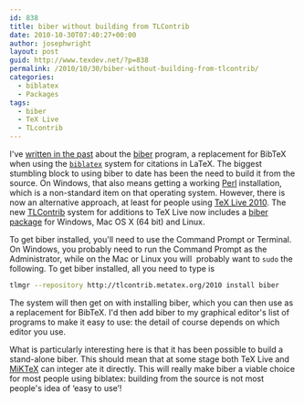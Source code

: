 ```yaml
---
id: 838
title: biber without building from TLContrib
date: 2010-10-30T07:40:27+00:00
author: josephwright
layout: post
guid: http://www.texdev.net/?p=838
permalink: /2010/10/30/biber-without-building-from-tlcontrib/
categories:
  - biblatex
  - Packages
tags:
  - biber
  - TeX Live
  - TLcontrib
---
```

I've [written in the past](/index.php?s=biber) about the [biber](http://biblatex-biber.sourceforge.net/) program, a replacement for BibTeX when using the [`biblatex`](https://ctan.org/pkg/biblatex) system for citations in LaTeX. The biggest stumbling block to using biber to date has been the need to build it from the source. On Windows, that also means getting a working [Perl](http://strawberryperl.com/) installation, which is a non-standard item on that operating system. However, there is now an alternative approach, at least for people using [TeX Live 2010](https://tug.org/texlive). The new [TLContrib](http://tlcontrib.metatex.org/) system for additions to TeX Live now includes a [biber package](http://tlcontrib.metatex.org/) for Windows, Mac OS X (64 bit) and Linux.

To get biber installed, you'll need to use the Command Prompt or Terminal. On Windows, you probably need to run the Command Prompt as the Administrator, while on the Mac or Linux you will  probably want to `sudo` the following. To get biber installed, all you need to type is

```bash
tlmgr --repository http://tlcontrib.metatex.org/2010 install biber
```

The system will then get on with installing biber, which you can then use as a replacement for BibTeX. I'd then add biber to my graphical editor's list of programs to make it easy to use: the detail of course depends on which editor you use.

What is particularly interesting here is that it has been possible to build a stand-alone biber. This should mean that at some stage both TeX Live and [MiKTeX](https://www.miktex.org/) can integer ate it directly. This will really make biber a viable choice for most people using biblatex: building from the source is not most people's idea of ‘easy to use’!
